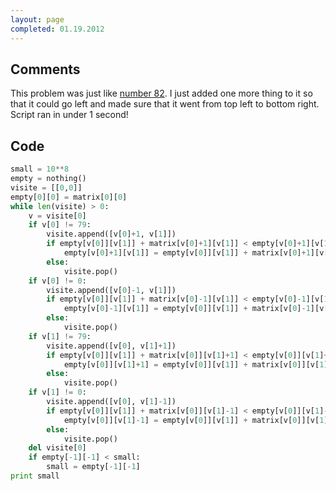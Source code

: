 ```yaml
---
layout: page
completed: 01.19.2012
---
```


## Comments

This problem was just like [number 82](82). I just added one more thing to it
so that it could go left and made sure that it went from top left to bottom
right. Script ran in under 1 second!

## Code

```python
small = 10**8
empty = nothing()
visite = [[0,0]]
empty[0][0] = matrix[0][0]
while len(visite) > 0:
	v = visite[0]
	if v[0] != 79:
		visite.append([v[0]+1, v[1]])
		if empty[v[0]][v[1]] + matrix[v[0]+1][v[1]] < empty[v[0]+1][v[1]]:
			empty[v[0]+1][v[1]] = empty[v[0]][v[1]] + matrix[v[0]+1][v[1]]
		else:
			visite.pop()
	if v[0] != 0:
		visite.append([v[0]-1, v[1]])
		if empty[v[0]][v[1]] + matrix[v[0]-1][v[1]] < empty[v[0]-1][v[1]]:
			empty[v[0]-1][v[1]] = empty[v[0]][v[1]] + matrix[v[0]-1][v[1]]
		else:
			visite.pop()
	if v[1] != 79:
		visite.append([v[0], v[1]+1])
		if empty[v[0]][v[1]] + matrix[v[0]][v[1]+1] < empty[v[0]][v[1]+1]:
			empty[v[0]][v[1]+1] = empty[v[0]][v[1]] + matrix[v[0]][v[1]+1]
		else:
			visite.pop()
	if v[1] != 0:
		visite.append([v[0], v[1]-1])
		if empty[v[0]][v[1]] + matrix[v[0]][v[1]-1] < empty[v[0]][v[1]-1]:
			empty[v[0]][v[1]-1] = empty[v[0]][v[1]] + matrix[v[0]][v[1]-1]
		else:
			visite.pop()	
	del visite[0]
	if empty[-1][-1] < small:
		small = empty[-1][-1]
print small
```

